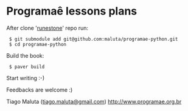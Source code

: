 Programaê lessons plans
=======================

After clone '[runestone](http://runestoneinteractive.org/build/html/developer.html)' repo run:

```
 $ git submodule add git@github.com:maluta/programae-python.git
 $ cd programae-python
```

Build the book: 

```
 $ paver build
```

Start writing :-)

Feedbacks are welcome :)

Tiago Maluta (tiago.maluta@gmail.com)
http://www.programae.org.br
